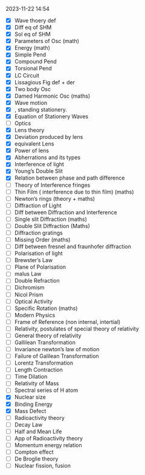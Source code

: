 2023-11-22 14:54

- [x] Wave thoery def
- [x] Diff eq of SHM
- [x] Sol eq of SHM
- [x] Parameters of Osc (math)
- [x] Energy (math)
- [x] Simple Pend
- [x] Compound Pend
- [x] Torsional Pend
- [x] LC Circuit
- [x] Lissagious Fig def + der
- [x] Two body Osc
- [x] Damed Harmonic Osc (maths)
- [x] Wave motion
- [x] , standing stationery.
- [x] Equation of Stationery Waves
- [ ] Optics
- [x] Lens theory
- [x] Deviation produced by lens
- [x] equivalent Lens
- [x] Power of lens
- [x] Abherrations and its types
- [x] Interference of light
- [x] Young’s Double Slit
- [x] Relation between phase and path difference
- [ ] Theory of Interference fringes
- [ ] Thin Film ( interference due to thin film) (maths)
- [ ] Newton’s rings (theory + maths)
- [ ] Diffraction of Light
- [ ] Diff between Diffraction and Interference
- [ ] Single slit Diffraction (maths)
- [ ] Double Slit Diffraction (Maths)
- [ ] Diffraction gratings
- [ ] Missing Order (maths)
- [ ] Diff between fresnel and fraunhofer diffraction
- [ ] Polarisation of light 
- [ ] Brewster’s Law 
- [ ] Plane of Polarisation 
- [ ] malus Law 
- [ ] Double Refraction 
- [ ] Dichromism 
- [ ] Nicol Prism 
- [ ] Optical Activity 
- [ ] Specific Rotation (maths) 
- [ ] Modern Physics 
- [ ] Frame of Reference (non internal, intertial)
- [ ] Relativity, postulates of special theory of relativity 
- [ ] General theory of relativity 
- [ ] Gallilean Transformation 
- [ ] Invariance newton’s law of motion 
- [ ] Failure of Galilean Transformation 
- [ ] Lorentz Transformation 
- [ ] Length Contraction 
- [ ] Time Dilation 
- [ ] Relativity of Mass 
- [ ] Spectral series of H atom 
- [x] Nuclear size
- [x] Binding Energy
- [x] Mass Defect
- [ ] Radioactivity theory 
- [ ] Decay Law 
- [ ] Half and Mean Life 
- [ ] App of Radioactivity theory 
- [ ] Momentum energy relation 
- [ ] Compton effect 
- [ ] De Broglie theory 
- [ ] Nuclear fission, fusion